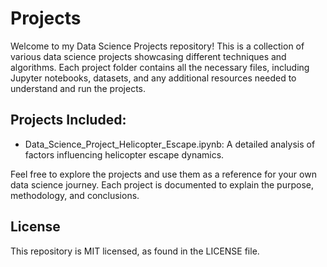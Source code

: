 # Projects

Welcome to my Data Science Projects repository! This is a collection of various data science projects showcasing different techniques and algorithms. Each project folder contains all the necessary files, including Jupyter notebooks, datasets, and any additional resources needed to understand and run the projects.

## Projects Included:

- Data_Science_Project_Helicopter_Escape.ipynb: A detailed analysis of factors influencing helicopter escape dynamics.
  
Feel free to explore the projects and use them as a reference for your own data science journey. Each project is documented to explain the purpose, methodology, and conclusions.

## License

This repository is MIT licensed, as found in the LICENSE file.
